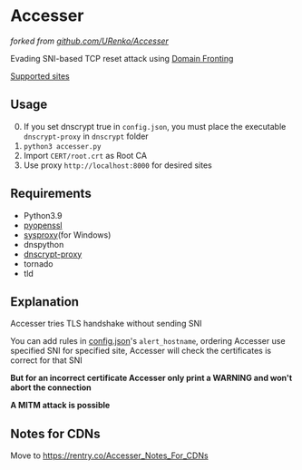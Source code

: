# Accesser

*forked from [github.com/URenko/Accesser](https://github.com/URenko/Accesser)*

Evading SNI-based TCP reset attack using [Domain Fronting](https://en.wikipedia.org/wiki/Domain_fronting)

[Supported sites](https://notyet.yogas.ml/ac.yaml)

## Usage
0. If you set dnscrypt true in `config.json`, you must place the executable `dnscrypt-proxy` in `dnscrypt` folder
1. `python3 accesser.py` 
2. Import `CERT/root.crt` as Root CA
3. Use proxy `http://localhost:8000` for desired sites


## Requirements
- Python3.9
- [pyopenssl](https://pyopenssl.org/)
- [sysproxy](https://github.com/Noisyfox/sysproxy)(for Windows)
- dnspython
- [dnscrypt-proxy](https://github.com/jedisct1/dnscrypt-proxy)
- tornado
- tld



## Explanation

Accesser tries TLS handshake without sending SNI

You can add rules in [config.json](config.json.default)'s `alert_hostname`, ordering Accesser use specified SNI for specified site, Accesser will check the certificates is correct for that SNI

**But for an incorrect certificate Accesser only print a WARNING and won't abort the connection**


**A MITM attack is possible**

## Notes for CDNs

Move to <https://rentry.co/Accesser_Notes_For_CDNs>